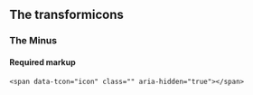 ## The transformicons
### The Minus
#### Required markup

```markup
<span data-tcon="icon" class="" aria-hidden="true"></span>
```